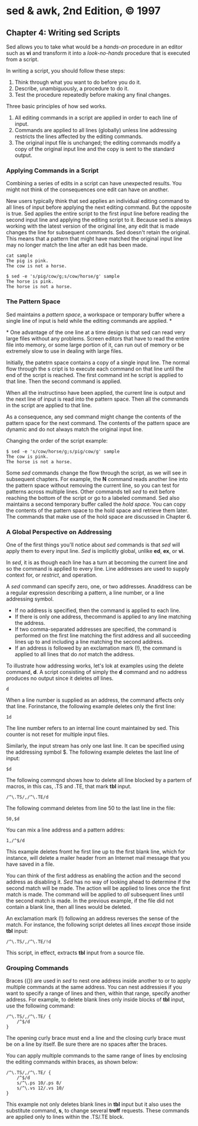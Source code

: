 # sed & awk, 2nd Edition, © 1997

## Chapter 4: Writing sed Scripts

Sed allows you to take what would be a _hands-on_ procedure in an editor such as **vi** and transform it into a _look-no-hands_ procedure that is executed from a script.

In writing a script, you should follow these steps:

1. Think through what you want to do before you do it.
2. Describe, unambiguously, a procedure to do it.
3. Test the procedure repeatedly before making any final changes.

Three basic principles of how sed works.

1. All editing commands in a script are applied in order to each line of input.
2. Commands are applied to all lines (globally) unless line addressing restricts the lines affected by the editing commands.
3. The original input file is unchanged; the editing commands modify a copy of the original input line and the copy is sent to the standard output.

### Applying Commands in a Script

Combining a series of edits in a script can have unexpected results. You might not think of the consequences one edit can have on another.

New users typically think that sed applies an individual editing command to all lines of input before applying the next editing command. But the opposite is true. Sed applies the entire script to the first input line before reading the second input line and applying the editing script to it. Because sed is always working with the latest version of the original line, any edit that is made changes the line for subsequent commands. Sed doesn't retain the original. This means that a pattern that might have matched the original input line may no longer match the line after an edit has been made.

```
cat sample
The pig is pink.
The cow is not a horse.
```

```
$ sed -e 's/pig/cow/g;s/cow/horse/g' sample
The horse is pink.
The horse is not a horse.
```

### The Pattern Space

Sed maintains a _pattern space_, a workspace or temporary buffer where a single line of input is held while the editing commands are applied. \*

\* One advantage of the one line at a time design is that sed can read very large files without any problems. Screen editors that have to read the entire file into memory, or some large portion of it, can run out of memory or be extremely slow to use in dealing with large files.

Initially, the patetrn space contains a copy of a single input line. The normal flow through the s cript is to execute each command on that line until the end of the script is reached. The first command int he script is applied to that line. Then the second command is applied.

When all the instructinso have been applied, the current line is output and the next line of input is read into the pattern space. Then all the commands in the script are applied to that line.

As a consequence, any sed command might change the contents of the pattern space for the next command. The contents of the pattern space are dynamic and do not always match the original input line.

Changing the order of the script example:

```
$ sed -e 's/cow/horse/g;s/pig/cow/g' sample
The cow is pink.
The horse is not a horse.
```

Some _sed_ commands change the flow through the script, as we will see in subsequent chapters. For example, the **N** command reads another line into the pattern space without removing the current line, so you can test for patterns across multiple lines. Other commands tell _sed_ to exit before reaching the bottom of the script or go to a labeled command. Sed also maintains a second temporary buffer called the _hold space_. You can copy the contents of the pattern space to the hold space and retrieve them later. The commands that make use of the hold space are discussed in Chapter 6.

### A Global Perspective on Addressing

One of the first things you'll notice about _sed_ commands is that _sed_ will apply them to every input line. _Sed_ is implicitly global, unlike **ed**, **ex**, or **vi**.

In _sed_, it is as though each line has a turn at becoming the current line and so the command is applied to every line. Line addresses are used to supply context for, or _restrict_, and operation.

A _sed_ command can specify zero, one, or two addresses. Anaddress can be a regular expression describing a pattern, a line number, or a line addressing symbol.

* If no address is specified, then the command is applied to each line.
* If there is only one address, thecommand is applied to any line matching the address.
* If two comma-separated addresses are specified, the command is performed on the first line matching the first address and all succeeding lines up to and including a line matching the second address.
* If an address is followed by an exclamation mark (!), the command is applied to all lines that do *not* match the address.

To illustrate how addressing works, let's lok at examples using the delete command, **d**. A script consisting of simply the **d** command and no address produces no output since it deletes _all_ lines.

`d`

When a line number is supplied as an address, the command affects only that line.
Forinstance, the following example deletes only the first line:

`1d`

The line number refers to an internal line count maintained by sed. This counter is not reset for multiple input files.

Similarly, the input stream has only one last line. It can be specified using the addressing symbol \$. The following example deletes the last line of input:

`$d`

The following commqnd shows how to delete all line blocked by a partern of macros, in this cas, .TS and .TE, that mark **tbl** input.

`/^\.TS/,/^\.TE/d`

The following command deletes from line 50 to the last line in the file:

`50,$d`

You can mix a line address and a pattern addres:

`1,/^$/d`

This example deletes fromt he first line up to the first blank line, which for instance, will delete a mailer header from an Internet mail message that you have saved in a file.

You can think of the first address as enabling the action and the second address as disabling it. _Sed_ has no way of looking ahead to determine if the second match will be made. The action will be applied to lines once the first match is made. The command will be applied to _all_ subsequent lines until the second match is made. In the previous example, if the file did not contain a blank line, then all lines would be deleted.

An exclamation mark (!) following an address reverses the sense of the match. For instance, the following script deletes all lines _except_ those inside **tbl** input:

`/^\.TS/,/^\.TE/!d`

This script, in effect, extracts **tbl** input from a source file.

### Grouping Commands

Braces ({}) are used in _sed_ to nest one address inside another to or to apply multiple commands at the same address. You can nest addressies if you want to specify a range of lines and then, within that range, specify another address. For example, to delete blank lines only inside blocks of **tbl** input, use the following command:

```
/^\.TS/,/^\.TE/ {
    /^$/d
}
```

The opening curly brace must end a line and the closing curly brace must be on a line by itself. Be sure there are no spaces after the braces.

You can apply multiple commands to the same range of lines by enclosing the editing commands within braces, as shown below:

```
/^\.TS/,/^\.TE/ {
    /^$/d
    s/^\.ps 10/.ps 8/
    s/^\.vs 12/.vs 10/
}
```

This example not only deletes blank lines in **tbl** input but it also uses the substitute command, **s**, to change several **troff** requests. These commands are applied only to lines within the .TS/.TE block.